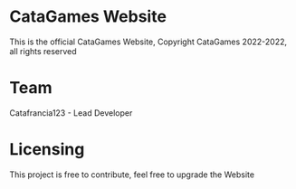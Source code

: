 # CataGames Website
This is the official CataGames Website, 
Copyright CataGames 2022-2022, all rights reserved

# Team
Catafrancia123 - Lead Developer

# Licensing
This project is free to contribute, feel free to upgrade the Website
